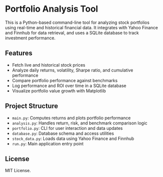 # Portfolio Analysis Tool

This is a Python-based command-line tool for analyzing stock portfolios using real-time and historical financial data. It integrates with Yahoo Finance and Finnhub for data retrieval, and uses a SQLite database to track investment performance.

## Features

- Fetch live and historical stock prices
- Analyze daily returns, volatility, Sharpe ratio, and cumulative performance
- Compare portfolio performance against benchmarks
- Log performance and ROI over time in a SQLite database
- Visualize portfolio value growth with Matplotlib

## Project Structure

- `main.py`: Computes returns and plots portfolio performance
- `analysis.py`: Handles return, risk, and benchmark comparison logic
- `portfolio.py`: CLI for user interaction and data updates
- `database.py`: Database schema and access utilities
- `stock_data.py`: Loads data using Yahoo Finance and Finnhub
- `run.py`: Main application entry point

## License

MIT License.